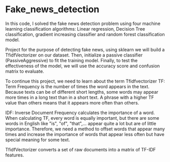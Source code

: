 # Fake_news_detection
In this code, I solved the fake news detection problem using four machine learning classification algorithms: Linear regression, Decision Tree classification, gradient increasing classifier and random forest classification model.

Project for the purpose of detecting fake news, using sklearn we will build a TfidfVectorizer on our dataset. Then, initialize a passive classifier (PassiveAggressive) to fit the training model. Finally, to test the effectiveness of the model, we will use the accuracy score and confusion matrix to evaluate.

To continue this project, we need to learn about the term Tfidfvectorizer
TF: Term Frequency is the number of times the word appears in the text. Because texts can be of different short lengths, some words may appear more times in a long text than in a short text. A phrase with a higher TF value than others means that it appears more often than others.

IDF: Inverse Document Frequency calculates the importance of a word. When calculating TF, every word is equally important, but there are some words in English like "is", "of", "that",... appear quite a lot but are of little importance. Therefore, we need a method to offset words that appear many times and increase the importance of words that appear less often but have special meaning for some text.

TfidfVectorizer converts a set of raw documents into a matrix of TF-IDF features.
